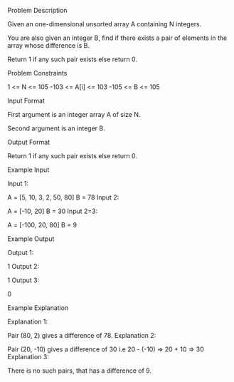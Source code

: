 Problem Description

Given an one-dimensional unsorted array A containing N integers.

You are also given an integer B, find if there exists a pair of elements in the array whose difference is B.

Return 1 if any such pair exists else return 0.

Problem Constraints

1 <= N <= 105
-103 <= A[i] <= 103
-105 <= B <= 105

Input Format

First argument is an integer array A of size N.

Second argument is an integer B.

Output Format

Return 1 if any such pair exists else return 0.

Example Input

Input 1:

A = [5, 10, 3, 2, 50, 80]
B = 78
Input 2:

A = [-10, 20]
B = 30
Input 2=3:

A = [-100, 20, 80]
B = 9

Example Output

Output 1:

1
Output 2:

1
Output 3:

0

Example Explanation

Explanation 1:

Pair (80, 2) gives a difference of 78.
Explanation 2:

Pair (20, -10) gives a difference of 30 i.e 20 - (-10) => 20 + 10 => 30
Explanation 3:

There is no such pairs, that has a difference of 9.
